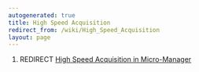 ```yaml
---
autogenerated: true
title: High Speed Acquisition
redirect_from: /wiki/High_Speed_Acquisition
layout: page
---
```


1.  REDIRECT [High Speed Acquisition in    Micro-Manager](High_Speed_Acquisition_in_Micro-Manager)
